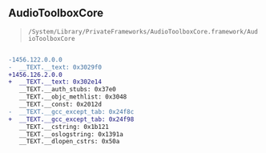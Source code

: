 ## AudioToolboxCore

> `/System/Library/PrivateFrameworks/AudioToolboxCore.framework/AudioToolboxCore`

```diff

-1456.122.0.0.0
-  __TEXT.__text: 0x3029f0
+1456.126.2.0.0
+  __TEXT.__text: 0x302e14
   __TEXT.__auth_stubs: 0x37e0
   __TEXT.__objc_methlist: 0x3048
   __TEXT.__const: 0x2012d
-  __TEXT.__gcc_except_tab: 0x24f8c
+  __TEXT.__gcc_except_tab: 0x24f98
   __TEXT.__cstring: 0x1b121
   __TEXT.__oslogstring: 0x1391a
   __TEXT.__dlopen_cstrs: 0x50a

```

